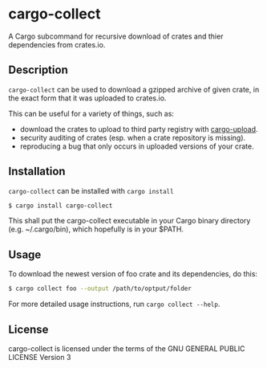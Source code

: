 # cargo-collect

A Cargo subcommand for recursive download of crates and thier dependencies from crates.io.

## Description

`cargo-collect` can be used to download a gzipped archive of given crate, in the exact form that it was uploaded to crates.io.

This can be useful for a variety of things, such as:
 - download the crates to upload to third party registry with [cargo-upload](https://gitlab.com/TalRoni/cargo-upload).
 - security auditing of crates (esp. when a crate repository is missing).
 - reproducing a bug that only occurs in uploaded versions of your crate.

## Installation
`cargo-collect` can be installed with `cargo install`
```bash
$ cargo install cargo-collect
```
This shall put the cargo-collect executable in your Cargo binary directory (e.g. ~/.cargo/bin), which hopefully is in your $PATH.

## Usage
To download the newest version of foo crate and its dependencies, do this:
```bash
$ cargo collect foo --output /path/to/optput/folder
```
For more detailed usage instructions, run `cargo collect --help`.

## License
cargo-collect is licensed under the terms of the GNU GENERAL PUBLIC LICENSE Version 3



